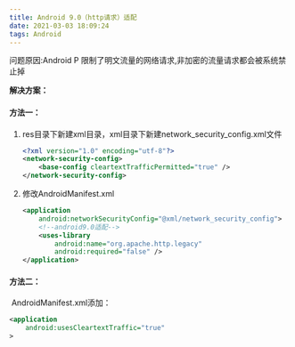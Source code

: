 ```yaml
---
title: Android 9.0（http请求）适配
date: 2021-03-03 18:09:24
tags: Android
---
```


问题原因:Android P 限制了明文流量的网络请求,非加密的流量请求都会被系统禁止掉

**解决方案：**

#### 方法一：

1. res目录下新建xml目录，xml目录下新建network_security_config.xml文件

   ```xml
   <?xml version="1.0" encoding="utf-8"?>
   <network-security-config>
       <base-config cleartextTrafficPermitted="true" />
   </network-security-config>
   ```

2. 修改AndroidManifest.xml

   ```xml
   <application
       android:networkSecurityConfig="@xml/network_security_config">
       <!--android9.0适配-->
       <uses-library
           android:name="org.apache.http.legacy"
           android:required="false" />
   </application>
   ```

#### 方法二：

​	AndroidManifest.xml添加：

```xml
<application 
    android:usesCleartextTraffic="true"
>
```



